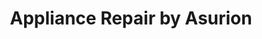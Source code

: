 ---
title: "Appliance Repair by Asurion"
url: /houston/appliance-repair-by-asurion-milam-street/
shop: Haushaltsgeräte
---